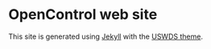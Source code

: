 # OpenControl web site

This site is generated using [Jekyll](https://jekyllrb.com) with the [USWDS theme](https://github.com/18F/uswds-jekyll).
